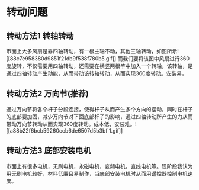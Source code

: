 
# 转动问题
## 转动方法1 转轴转动
 市面上大多风扇是靠四轴转动，有一根主轴不动，其他三轴转动，如图所示![[88c7e958380d9851f21db9f538f780b5.gif]]
 而我们要将该图中风扇进行360度旋转，不仅需要用四轴转动，还需要在横竖两根竿中加入一个转轴，该转轴，是通过四轴转动产生动能，从而带动该转轴转动，从而实现360度转动。安装易，
## 转动方法2 万向节(推荐)
通过万向节将各个杆子分段连接，使得杆子从而产生多个方向的摆动，同时在杆子的底部要加固，减少万向节对下面底部杆子的影响，通过四轴转动所产生的力从而带动万向节转动从而实现360度转动。成本低，安装难。![[a88b22f6bcb59260ccb6de6507d5b3bf 1.gif]]
## 转动方法3 底部安装电机
市面上有很多电机，无刷电机，永磁电机，变频电机，直线电机等。现阶段我认为用无刷电机较好，材料低廉且易制作，当底部安装电机时从而用遥控器控制电机速度。